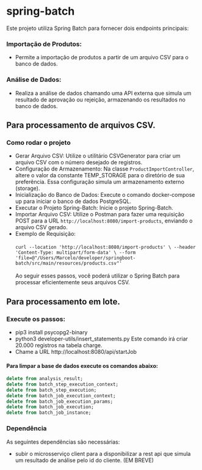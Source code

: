 # spring-batch
Este projeto utiliza Spring Batch para fornecer dois endpoints principais:

### Importação de Produtos:
- Permite a importação de produtos a partir de um arquivo CSV para o banco de dados.

### Análise de Dados:
- Realiza a análise de dados chamando uma API externa que simula um resultado de aprovação ou rejeição, armazenando os resultados no banco de dados.
  
## Para processamento de arquivos CSV.
### Como rodar o projeto
- Gerar Arquivo CSV: Utilize o utilitário CSVGenerator para criar um arquivo CSV com o número desejado de registros.
- Configuração de Armazenamento: Na classe `ProductImportController`, altere o valor da constante TEMP_STORAGE para o diretório de sua preferência. Essa configuração simula um armazenamento externo (storage).
- Inicialização do Banco de Dados: Execute o comando docker-compose up para iniciar o banco de dados PostgreSQL.
- Executar o Projeto Spring-Batch: Inicie o projeto Spring-Batch.
- Importar Arquivo CSV: Utilize o Postman para fazer uma requisição POST para a URL `http://localhost:8080/import-products`, enviando o arquivo CSV gerado.
- Exemplo de Requisição:<br><br>
  `curl --location 'http://localhost:8080/import-products' \
  --header 'Content-Type: multipart/form-data' \
  --form 'file=@"/Users/Marcelo/developer/springboot-batch/src/main/resources/products.csv"'`
<br><br>
Ao seguir esses passos, você poderá utilizar o Spring Batch para processar eficientemente seus arquivos CSV.


## Para processamento em lote.
### Execute os passos:
- pip3 install psycopg2-binary 
- python3 developer-utils/insert_statements.py
  Este comando irá criar 20.000 registros na tabela charge.
- Chame a URL http://localhost:8080/api/startJob

#### Para limpar a base de dados execute os comandos abaixo:
```sql 
delete from analysis_result;
delete from batch_step_execution_context;
delete from batch_step_execution;
delete from batch_job_execution_context;
delete from batch_job_execution_params;
delete from batch_job_execution;
delete from batch_job_instance;
```
### Dependência
As seguintes dependências são necessárias:
- subir o microsserviço client para a disponibilizar a rest api que simula um resultado de análise pelo id do cliente. (EM BREVE)
  



